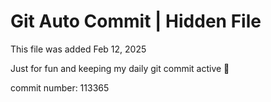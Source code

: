 # Git Auto Commit | Hidden File

This file was added Feb 12, 2025

Just for fun and keeping my daily git commit active 🤪

commit number: 113365
